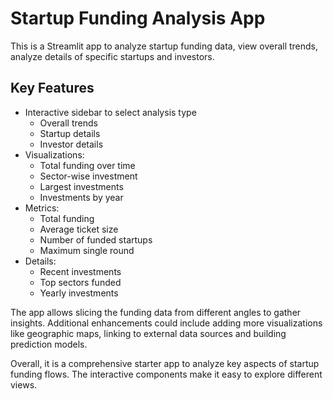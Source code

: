 # Startup Funding Analysis App

This is a Streamlit app to analyze startup funding data, view overall trends, analyze details of specific startups and investors.

## Key Features

- Interactive sidebar to select analysis type 
    - Overall trends
    - Startup details 
    - Investor details
- Visualizations:
    - Total funding over time
    - Sector-wise investment 
    - Largest investments
    - Investments by year 
- Metrics:
    - Total funding
    - Average ticket size
    - Number of funded startups
    - Maximum single round
- Details:
    - Recent investments 
    - Top sectors funded
    - Yearly investments  

The app allows slicing the funding data from different angles to gather insights. Additional enhancements could include adding more visualizations like geographic maps, linking to external data sources and building prediction models.

Overall, it is a comprehensive starter app to analyze key aspects of startup funding flows. The interactive components make it easy to explore different views.

